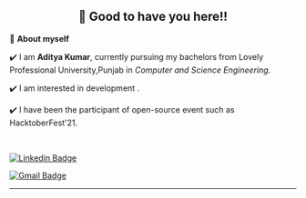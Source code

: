 <!-- README FILE CODE -->



<!-- WAKING HAND WITH GOOD TO HAVE YOU TEXT-->
<h2 align=center>👋 Good to have you here!!</h2>


<!--ABOUT ME CODE-->
🌱 **About myself**<br>

✔️ I am **Aditya Kumar**, currently pursuing my bachelors from Lovely Professional University,Punjab in *Computer and Science Engineering*. <br>

✔️ I am interested in development . <br>

✔️ I have been the participant of  open-source event such as HacktoberFest'21.

<br>

<!-- SOCAIL MEDIA HANDLES -->
[![Linkedin Badge](https://img.shields.io/badge/-AdityaKumar-blue?style=flat-square&logo=Linkedin&logoColor=white&link=https://www.linkedin.com/in/aditya260//)](https://www.linkedin.com/in/aditya260/)

[![Gmail Badge](https://img.shields.io/badge/-singhaditya2608@gmail.com-c14438?style=flat-square&logo=Gmail&logoColor=white&link=mailto:singhaditya2608@gmail.com)](mailto:singhaditya2608@gmail.com)

---

